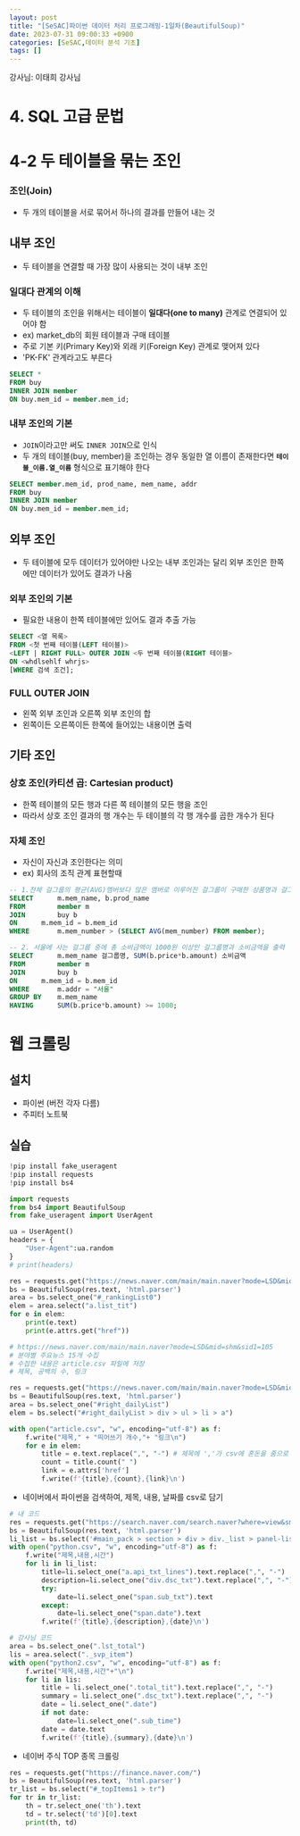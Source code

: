```yaml
---
layout: post
title: "[SeSAC]파이썬 데이터 처리 프로그래밍-1일차(BeautifulSoup)"
date: 2023-07-31 09:00:33 +0900
categories: [SeSAC,데이터 분석 기초]
tags: []
---
```



강사님: 이태희 강사님

# 4. SQL 고급 문법
# 4-2 두 테이블을 묶는 조인

### 조인(Join)
- 두 개의 테이블을 서로 묶어서 하나의 결과를 만들어 내는 것

## 내부 조인
- 두 테이블을 연결할 때 가장 많이 사용되는 것이 내부 조인

### 일대다 관계의 이해
- 두 테이블의 조인을 위해서는 테이블이 **일대다(one to many)** 관계로 연결되어 있어야 함
- ex) market_db의 회원 테이블과 구매 테이블
- 주로 기본 키(Primary Key)와 외래 키(Foreign Key) 관계로 맺어져 있다
- 'PK-FK' 관계라고도 부른다

```sql
SELECT *
FROM buy
INNER JOIN member
ON buy.mem_id = member.mem_id;
```

### 내부 조인의 기본
- `JOIN`이라고만 써도 `INNER JOIN`으로 인식
- 두 개의 테이블(buy, member)을 조인하는 경우 동일한 열 이름이 존재한다면 **`테이블_이름.열_이름`** 형식으로 표기해야 한다

```sql
SELECT member.mem_id, prod_name, mem_name, addr
FROM buy
INNER JOIN member
ON buy.mem_id = member.mem_id;
```

## 외부 조인
- 두 테이블에 모두 데이터가 있어야만 나오는 내부 조인과는 달리 외부 조인은 한쪽에만 데이터가 있어도 결과가 나옴

### 외부 조인의 기본
- 필요한 내용이 한쪽 테이블에만 있어도 결과 추출 가능

```SQL
SELECT <열 목록>
FROM <첫 번째 테이블(LEFT 테이블)>
<LEFT | RIGHT FULL> OUTER JOIN <두 번째 테이블(RIGHT 테이블>
ON <whdlsehlf whrjs>
[WHERE 검색 조건];
```


### FULL OUTER JOIN
- 왼쪽 외부 조인과 오른쪽 외부 조인의 합
- 왼쪽이든 오른쪽이든 한쪽에 들어있는 내용이면 출력


## 기타 조인

### 상호 조인(카티션 곱: Cartesian product)
- 한쪽 테이블의 모든 행과 다른 쪽 테이블의 모든 행을 조인
- 따라서 상호 조인 결과의 행 개수는 두 테이블의 각 행 개수를 곱한 개수가 된다

### 자체 조인
- 자신이 자신과 조인한다는 의미
- ex) 회사의 조직 관계 표현할때


```sql
-- 1.전체 걸그룹의 평균(AVG)멤버보다 많은 멤버로 이루어진 걸그룹이 구매한 상품명과 걸그룹명을 출력
SELECT 		m.mem_name, b.prod_name
FROM 		member m
JOIN 		buy b
ON 		m.mem_id = b.mem_id
WHERE 		m.mem_number > (SELECT AVG(mem_number) FROM member);
```

```sql
-- 2. 서울에 사는 걸그룹 중에 총 소비금액이 1000원 이상인 걸그룹명과 소비금액을 출력
SELECT 		m.mem_name 걸그룹명, SUM(b.price*b.amount) 소비금액
FROM 		member m
JOIN 		buy b
ON 		m.mem_id = b.mem_id
WHERE 		m.addr = "서울"
GROUP BY 	m.mem_name
HAVING 		SUM(b.price*b.amount) >= 1000;
```

# 웹 크롤링

## 설치
- 파이썬 (버전 각자 다름)
- 주피터 노트북

## 실습
```python
!pip install fake_useragent
!pip install requests
!pip install bs4
```

```python
import requests
from bs4 import BeautifulSoup
from fake_useragent import UserAgent

ua = UserAgent()
headers = {
    "User-Agent":ua.random
}
# print(headers)

res = requests.get("https://news.naver.com/main/main.naver?mode=LSD&mid=shm&sid1=105", headers=headers)
bs = BeautifulSoup(res.text, 'html.parser')
area = bs.select_one("#_rankingList0")
elem = area.select("a.list_tit")
for e in elem:
    print(e.text)
    print(e.attrs.get("href"))

```


```python
# https://news.naver.com/main/main.naver?mode=LSD&mid=shm&sid1=105
# 분야별 주요뉴스 15개 수집
# 수집한 내용은 article.csv 파일에 저장
# 제목, 공백의 수, 링크

res = requests.get("https://news.naver.com/main/main.naver?mode=LSD&mid=shm&sid1=105", headers=headers)
bs = BeautifulSoup(res.text, 'html.parser')
area = bs.select_one("#right_dailyList")
elem = bs.select("#right_dailyList > div > ul > li > a")

with open("article.csv", "w", encoding="utf-8") as f:
    f.write("제목," + "띄어쓰기 개수,"+ "링크\n")
    for e in elem:
        title = e.text.replace(",", "-") # 제목에 ','가 csv에 혼돈을 줌으로 변환
        count = title.count(" ")
        link = e.attrs['href']
        f.write(f'{title},{count},{link}\n')
```


- 네이버에서 파이썬을 검색하여, 제목, 내용, 날짜를 csv로 담기

```python
# 내 코드
res = requests.get("https://search.naver.com/search.naver?where=view&sm=tab_jum&query=%ED%8C%8C%EC%9D%B4%EC%8D%AC")
bs = BeautifulSoup(res.text, 'html.parser')
li_list = bs.select('#main_pack > section > div > div._list > panel-list > div > more-contents > div > ul > li')
with open("python.csv", "w", encoding="utf-8") as f:
    f.write("제목,내용,시간")
    for li in li_list:
        title=li.select_one("a.api_txt_lines").text.replace(",", "-")
        description=li.select_one("div.dsc_txt").text.replace(",", "-")
        try:
            date=li.select_one("span.sub_txt").text
        except:
            date=li.select_one("span.date").text
        f.write(f'{title},{description},{date}\n')
```

```python
# 강사님 코드
area = bs.select_one(".lst_total")
lis = area.select("._svp_item")
with open("python2.csv", "w", encoding="utf-8") as f:
    f.write("제목,내용,시간"+"\n")
    for li in lis:
        title = li.select_one(".total_tit").text.replace(",", "-")
        summary = li.select_one(".dsc_txt").text.replace(",", "-")
        date = li.select_one(".date")
        if not date:
            date=li.select_one(".sub_time")
        date = date.text
        f.write(f'{title},{summary},{date}\n')


```

- 네이버 주식 TOP 종목 크롤링

```python
res = requests.get("https://finance.naver.com/")
bs = BeautifulSoup(res.text, 'html.parser')
tr_list = bs.select("#_topItems1 > tr")
for tr in tr_list:
    th = tr.select_one('th').text
    td = tr.select('td')[0].text
    print(th, td)
```


